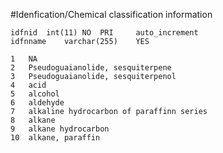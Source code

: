 #Idenfication/Chemical classification information 
```
idfnid	int(11)	NO	PRI		auto_increment
idfnname	varchar(255)	YES			
```
```
1	NA
2	Pseudoguaianolide, sesquiterpene
3	Pseudoguaianolide, sesquiterpenol
4	acid
5	alcohol
6	aldehyde
7	alkaline hydrocarbon of paraffinn series
8	alkane
9	alkane hydrocarbon
10	alkane, paraffin
```
